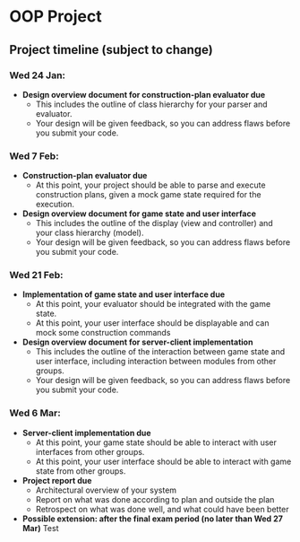 # OOP Project
## Project timeline (subject to change)
### Wed 24 Jan:
- **Design overview document for construction-plan evaluator due**
  - This includes the outline of class hierarchy for your parser and evaluator.
  - Your design will be given feedback, so you can address flaws before you submit your code.
### Wed 7 Feb:
- **Construction-plan evaluator due**
  - At this point, your project should be able to parse and execute construction plans, given a mock game state required for the execution.
- **Design overview document for game state and user interface**
  - This includes the outline of the display (view and controller) and your class hierarchy (model).
  - Your design will be given feedback, so you can address flaws before you submit your code.
### Wed 21 Feb:
- **Implementation of game state and user interface due**
  - At this point, your evaluator should be integrated with the game state.
  - At this point, your user interface should be displayable and can mock some construction commands
- **Design overview document for server-client implementation**
  - This includes the outline of the interaction between game state and user interface, including interaction between modules from other groups.
  - Your design will be given feedback, so you can address flaws before you submit your code.
### Wed 6 Mar:
- **Server-client implementation due**
  - At this point, your game state should be able to interact with user interfaces from other groups.
  - At this point, your user interface should be able to interact with game state from other groups.
- **Project report due**
  - Architectural overview of your system
  - Report on what was done according to plan and outside the plan
  - Retrospect on what was done well, and what could have been better
- **Possible extension: after the final exam period (no later than Wed 27 Mar)**
Test